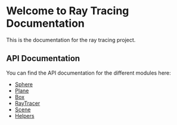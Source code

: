 # Welcome to Ray Tracing Documentation

This is the documentation for the ray tracing project.

## API Documentation

You can find the API documentation for the different modules here:

- [Sphere](models/sphere.md)
- [Plane](models/plane.md)
- [Box](models/box.md)
- [RayTracer](core/raytracer.md)
- [Scene](core/scene.md)
- [Helpers](core/helpers.md)